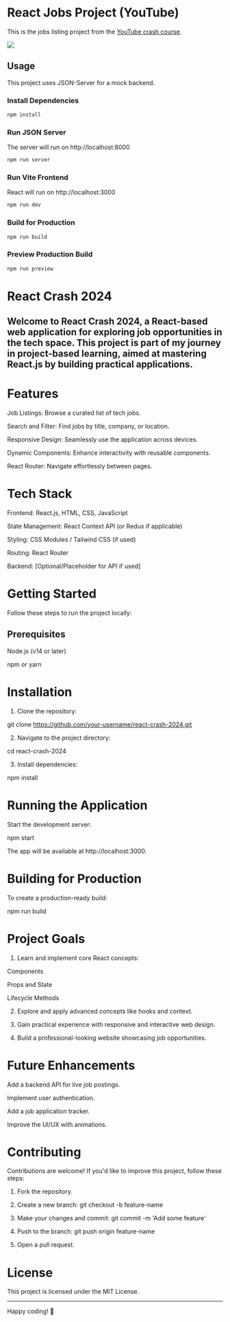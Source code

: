 # React Jobs Project (YouTube)

This is the jobs listing project from the [YouTube crash course](https://youtu.be/LDB4uaJ87e0).

<img src="public/screen.png" />

## Usage

This project uses JSON-Server for a mock backend.

### Install Dependencies

```bash
npm install
```

### Run JSON Server

The server will run on http://localhost:8000

```bash
npm run server
```

### Run Vite Frontend

React will run on http://localhost:3000

```bash
npm run dev
```

### Build for Production

```bash
npm run build
```

### Preview Production Build

```bash
npm run preview
```

# React Crash 2024

## Welcome to React Crash 2024, a React-based web application for exploring job opportunities in the tech space. This project is part of my journey in project-based learning, aimed at mastering React.js by building practical applications.

# Features

Job Listings: Browse a curated list of tech jobs.

Search and Filter: Find jobs by title, company, or location.

Responsive Design: Seamlessly use the application across devices.

Dynamic Components: Enhance interactivity with reusable components.

React Router: Navigate effortlessly between pages.


# Tech Stack

Frontend: React.js, HTML, CSS, JavaScript

State Management: React Context API (or Redux if applicable)

Styling: CSS Modules / Tailwind CSS (if used)

Routing: React Router

Backend: [Optional/Placeholder for API if used]


# Getting Started

Follow these steps to run the project locally:

## Prerequisites

Node.js (v14 or later)

npm or yarn


# Installation

1. Clone the repository:

git clone https://github.com/your-username/react-crash-2024.git


2. Navigate to the project directory:

cd react-crash-2024


3. Install dependencies:

npm install



# Running the Application

Start the development server:

npm start

The app will be available at http://localhost:3000.

# Building for Production

To create a production-ready build:

npm run build

# Project Goals

1. Learn and implement core React concepts:

Components

Props and State

Lifecycle Methods



2. Explore and apply advanced concepts like hooks and context.


3. Gain practical experience with responsive and interactive web design.


4. Build a professional-looking website showcasing job opportunities.



# Future Enhancements

Add a backend API for live job postings.

Implement user authentication.

Add a job application tracker.

Improve the UI/UX with animations.


# Contributing

Contributions are welcome! If you'd like to improve this project, follow these steps:

1. Fork the repository.


2. Create a new branch: git checkout -b feature-name


3. Make your changes and commit: git commit -m 'Add some feature'


4. Push to the branch: git push origin feature-name


5. Open a pull request.



# License

This project is licensed under the MIT License.


---

Happy coding! 🚀
